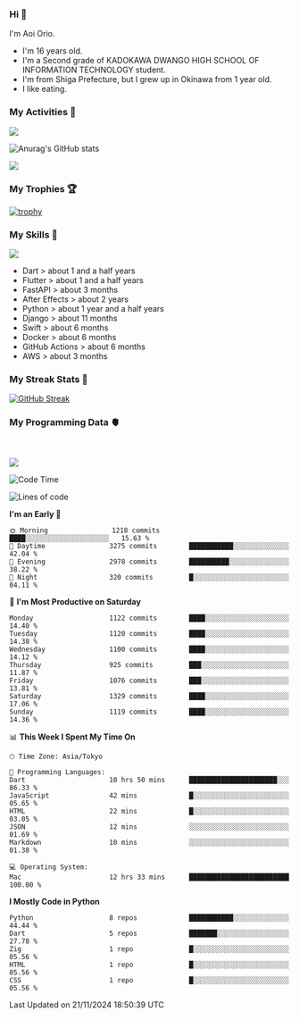  ### Hi 🍳
I'm Aoi Orio.
- I'm 16 years old.
- I'm a Second grade of KADOKAWA DWANGO HIGH SCHOOL OF INFORMATION TECHNOLOGY student.
- I'm from Shiga Prefecture, but I grew up in Okinawa from 1 year old.
- I like eating.
<!--
**aoiorio/aoiorio** is a ✨ _special_ ✨ repository because its `README.md` (this file) appears on your GitHub profile.

Here are some ideas to get you started:

- 🔭 I’m currently working on study everything...
- 🌱 I’m currently learning Flutter...
- 👯 I’m looking to collaborate on someone and everybody...
- 🤔  I eat sweet potato every after noon...
- 💬 Ask me about video edit ...
- 📫 How to reach me: I just talking about yogurt...
- 😄 Pronoun: please call me Aoi and my English name is Atom....
- 🫥 Favorite singer is Justin bieber and Lis Nas X....⏰
- 🍔 I like to eat sandwiches for lunch.
- 🌈 I'm so hungry.
- 🥪 I like to eat bread crusts.
- 🍩 My favorite food is 🍿, 🍞, 🍠, 🥞, 🍕, 🍫, 🍎, 🍬, 🧋, 🍣, 🥟 
- 🤩 I can do 🎬, 🏐, 🏓, 🏸, 🏊, 🏖️,
- 🍭 I want to 🏹, 💘, 🃏, 🏀, 🧩, 🎧, 💻, ☂️, 🐷, 🍞
- 🍕 I like 🍠, 🍿, 🍣, 🏐, 🎬, ✈️, 💻, 💰, ✏️, 🎂, 🥪, 🍙, ☕️, 🏓, 🎧, 🧩, 🏸, 🏖️, 🛏️, ❤️, 🃏, 🇺🇸, ●, 🧇 , 💽, 🍔, 🍙
- 🧋 I don't like 📲, ⏰, 🧭, ⏳, 🔪, 🪬, 🚰, 💊, 🍿, 🍭, something so much more

- ⚡ Fun fact: power...
-->
<!-- - [![trophy](https://github-profile-trophy.vercel.app/?username=aoiorio=dark)](https://github.com/ryo-ma/github-profile-trophy)  -->

### My Activities 🫠
![](http://github-profile-summary-cards.vercel.app/api/cards/profile-details?username=aoiorio&theme=zenburn)


![Anurag's GitHub stats](https://github-readme-stats.vercel.app/api?username=aoiorio&show_icons=true&theme=dracula)

![](http://github-profile-summary-cards.vercel.app/api/cards/most-commit-language?username=aoiorio&theme=zenburn)

### My Trophies 🏆
[![trophy](https://github-profile-trophy.vercel.app/?username=aoiorio&theme=onedark)](https://github.com/ryo-ma/github-profile-trophy)

### My Skills 🔫


<a href="https://skillicons.dev">
  <img src="https://skillicons.dev/icons?i=dart,flutter,fastapi,ae,py,django,swift,docker,githubactions,aws" />
</a>

- Dart > about 1 and a half years
- Flutter > about 1 and a half years
- FastAPI > about 3 months
- After Effects > about 2 years
- Python > about 1 year and a half years
- Django > about 11 months
- Swift > about 6 months
- Docker > about 6 months
- GitHub Actions > about 6 months
- AWS > about 3 months

### My Streak Stats 🦄
[![GitHub Streak](http://github-readme-streak-stats.herokuapp.com?user=aoiorio&theme=dracula)](https://git.io/streak-stats)

### My Programming Data 🫀

<br>

![](https://komarev.com/ghpvc/?username=aoiorio&abbreviated=true)
<!--START_SECTION:waka-->
![Code Time](http://img.shields.io/badge/Code%20Time-482%20hrs%2010%20mins-blue)

![Lines of code](https://img.shields.io/badge/From%20Hello%20World%20I%27ve%20Written-11.4%20million%20lines%20of%20code-blue)

**I'm an Early 🐤** 

```text
🌞 Morning                1218 commits        ████░░░░░░░░░░░░░░░░░░░░░   15.63 % 
🌆 Daytime                3275 commits        ███████████░░░░░░░░░░░░░░   42.04 % 
🌃 Evening                2978 commits        ██████████░░░░░░░░░░░░░░░   38.22 % 
🌙 Night                  320 commits         █░░░░░░░░░░░░░░░░░░░░░░░░   04.11 % 
```
📅 **I'm Most Productive on Saturday** 

```text
Monday                   1122 commits        ████░░░░░░░░░░░░░░░░░░░░░   14.40 % 
Tuesday                  1120 commits        ████░░░░░░░░░░░░░░░░░░░░░   14.38 % 
Wednesday                1100 commits        ████░░░░░░░░░░░░░░░░░░░░░   14.12 % 
Thursday                 925 commits         ███░░░░░░░░░░░░░░░░░░░░░░   11.87 % 
Friday                   1076 commits        ███░░░░░░░░░░░░░░░░░░░░░░   13.81 % 
Saturday                 1329 commits        ████░░░░░░░░░░░░░░░░░░░░░   17.06 % 
Sunday                   1119 commits        ████░░░░░░░░░░░░░░░░░░░░░   14.36 % 
```


📊 **This Week I Spent My Time On** 

```text
🕑︎ Time Zone: Asia/Tokyo

💬 Programming Languages: 
Dart                     10 hrs 50 mins      ██████████████████████░░░   86.33 % 
JavaScript               42 mins             █░░░░░░░░░░░░░░░░░░░░░░░░   05.65 % 
HTML                     22 mins             █░░░░░░░░░░░░░░░░░░░░░░░░   03.05 % 
JSON                     12 mins             ░░░░░░░░░░░░░░░░░░░░░░░░░   01.69 % 
Markdown                 10 mins             ░░░░░░░░░░░░░░░░░░░░░░░░░   01.38 % 

💻 Operating System: 
Mac                      12 hrs 33 mins      █████████████████████████   100.00 % 
```

**I Mostly Code in Python** 

```text
Python                   8 repos             ███████████░░░░░░░░░░░░░░   44.44 % 
Dart                     5 repos             ███████░░░░░░░░░░░░░░░░░░   27.78 % 
Zig                      1 repo              █░░░░░░░░░░░░░░░░░░░░░░░░   05.56 % 
HTML                     1 repo              █░░░░░░░░░░░░░░░░░░░░░░░░   05.56 % 
CSS                      1 repo              █░░░░░░░░░░░░░░░░░░░░░░░░   05.56 % 
```




 Last Updated on 21/11/2024 18:50:39 UTC
<!--END_SECTION:waka-->
